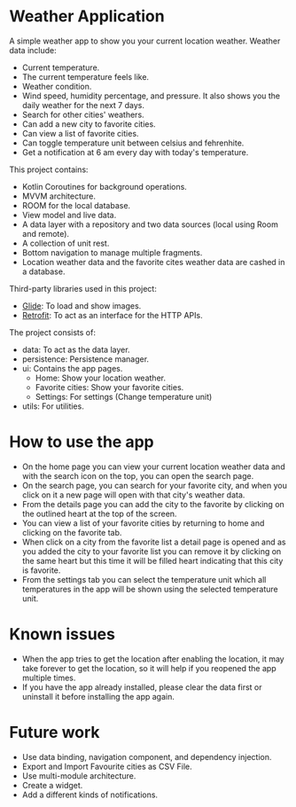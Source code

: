 # Weather Application
A simple weather app to show you your current location weather. Weather data include:
- Current temperature.
- The current temperature feels like.
- Weather condition.
- Wind speed, humidity percentage, and pressure. It also shows you the daily weather for the next 7 days.
- Search for other cities' weathers.
- Can add a new city to favorite cities.
- Can view a list of favorite cities.
- Can toggle temperature unit between celsius and fehrenhite.
- Get a notification at 6 am every day with today's temperature.

This project contains:
- Kotlin Coroutines for background operations.
- MVVM architecture.
- ROOM for the local database.
- View model and live data.
- A data layer with a repository and two data sources (local using Room and remote).
- A collection of unit rest.
- Bottom navigation to manage multiple fragments.
- Location weather data and the favorite cites weather data are cashed in a database.

Third-party libraries used in this project:
- [Glide](https://github.com/bumptech/glide): To load and show images.
- [Retrofit](https://square.github.io/retrofit): To act as an interface for the HTTP APIs.

The project consists of:
- data: To act as the data layer.
- persistence: Persistence manager.
- ui: Contains the app pages.
  - Home: Show your location weather.
  - Favorite cities: Show your favorite cities.
  - Settings: For settings (Change temperature unit)
- utils: For utilities.

# How to use the app
- On the home page you can view your current location weather data and with the search icon on the top, you can open the search page.
- On the search page, you can search for your favorite city, and when you click on it a new page will open with that city's weather data.
- From the details page you can add the city to the favorite by clicking on the outlined heart at the top of the screen.
- You can view a list of your favorite cities by returning to home and clicking on the favorite tab.
- When click on a city from the favorite list a detail page is opened and as you added the city to your favorite list you can remove it by clicking on the same heart but this time it will be filled heart indicating that this city is favorite.
- From the settings tab you can select the temperature unit which all temperatures in the app will be shown using the selected temperature unit.

# Known issues
- When the app tries to get the location after enabling the location, it may take forever to get the location, so it will help if you reopened the app multiple times.
- If you have the app already installed, please clear the data first or uninstall it before installing the app again.

# Future work
- Use data binding, navigation component, and dependency injection.
- Export and Import Favourite cities as CSV File.
- Use multi-module architecture.
- Create a widget.
- Add a different kinds of notifications.
